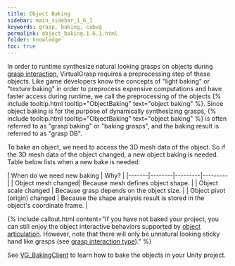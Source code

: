 ```yaml
---
title: Object Baking
sidebar: main_sidebar_1_6_1
keywords: grasp, baking, cabvg
permalink: object_baking.1.6.1.html
folder: knowledge
toc: true
---
```


In order to runtime synthesize natural looking grasps on objects during [grasp interaction](grasp_interaction.1.6.1.html), 
VirtualGrasp requires a preprocessing step of these objects. 
Like game developers know the concepts of "light baking" or "texture baking" in order to preprocess expensive computations and have faster access during runtime, we call the preprocessing of the objects {% include tooltip.html tooltip="ObjectBaking" text="object baking" %}. Since object baking is for the purpose of dynamically synthesizing grasps, {% include tooltip.html tooltip="ObjectBaking" text="object baking" %} is often referred to as "grasp baking" or "baking grasps", and the baking result is referred to as "grasp DB". 

To bake an object, we need to access the 3D mesh data of the object. 
So if the 3D mesh data of the object changed, a new object baking is needed. 
Table below lists when a new bake is needed:

| When do we need new baking | Why? |
|-------|--------|---------|---------|
| Object mesh changed|  Because mesh defines object shape. | 
| Object scale changed |  Because grasp depends on the object size. | 
| Object pivot (origin) changed |  Because the shape analysis result is stored in the object's coordinate frame. | 

{% include callout.html content="If you have not baked your project, you can still enjoy 
the object interactive behaviors supported by [object articulation](object_articulation.1.6.1.html). 
However, note that there will only be unnatural looking sticky hand like grasps
 (see [grasp interaction type](grasp_interaction.1.6.1.html#grasp-interaction-type))." %}

See [VG_BakingClient](unity_component_vgbakingclient.1.6.1.html) to learn how to bake the objects in your Unity project.
